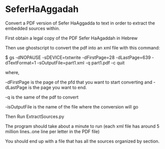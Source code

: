 # SeferHaAggadah
Convert a PDF version of Sefer HaAggadda to text in order to extract the embedded sources within. 

First obtain a legal copy of the PDF Sefer HaAgaddah in Hebrew

Then use ghostscript to convert the pdf into an xml file with this command:

$ gs -dNOPAUSE -sDEVICE=txtwrite -dFirstPage=28 -dLastPage=639 -dTextFormat=1 -sOutputFile=part1.xml -q part1.pdf -c quit

where, 

-dFirstPage is the page of the pfd that you want to start converting and -dLastPage is the page you want to end.

-q is the same of the pdf to convert

-isOutputFile is the name of the file where the conversion will go

Then Run ExtractSources.py

The program should take about a minute to run (each xml file has around 5 million lines..one line per letter in the PDF file)

You should end up with a file that has all the sources organized by section.




